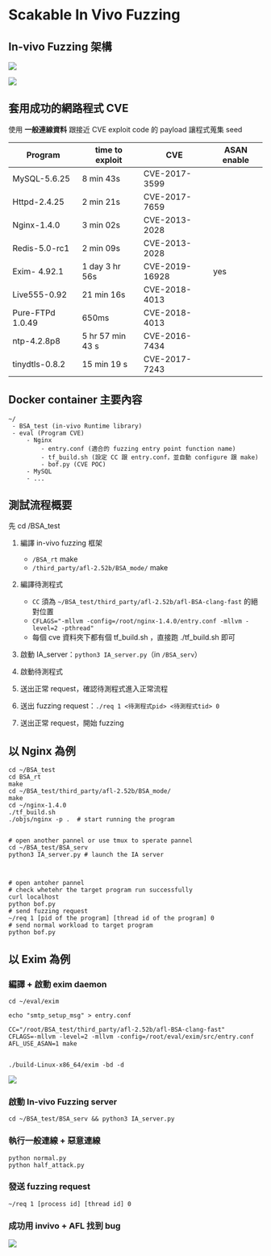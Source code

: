 
# Scakable In Vivo Fuzzing


## In-vivo Fuzzing 架構

![](https://i.imgur.com/GveELv9.png)


![](https://i.imgur.com/yXMugHQ.png)


## 套用成功的網路程式 CVE 

使用 **一般連線資料** 跟接近 CVE exploit code 的 payload 讓程式蒐集 seed


| Program | time to exploit | CVE | ASAN enable | 
| -------- | -------- | -------- |-------- |
| MySQL-5.6.25     | 8 min 43s    | CVE-2017-3599     | |
| Httpd-2.4.25     | 2 min 21s     | CVE-2017-7659    | |
| Nginx-1.4.0     | 3 min 02s     | CVE-2013-2028     | |
| Redis-5.0-rc1     | 2 min 09s     | CVE-2013-2028   | |
| Exim- 4.92.1     | 1 day 3 hr 56s     | CVE-2019-16928   | yes |
| Live555-0.92      | 21 min 16s     | CVE-2018-4013    | |
| Pure-FTPd 1.0.49     | 650ms     | CVE-2018-4013    | |
| ntp-4.2.8p8     | 5 hr 57 min 43 s     | CVE-2016-7434    | |
| tinydtls-0.8.2     | 15 min 19 s   | CVE-2017-7243     | |


## Docker container 主要內容
```
~/
 - BSA_test (in-vivo Runtime library)
 - eval (Program CVE)
     - Nginx
         - entry.conf (適合的 fuzzing entry point function name)
         - tf_build.sh (設定 CC 跟 entry.conf，並自動 configure 跟 make)
         - bof.py (CVE POC)
     - MySQL
     - ...
```


## 測試流程概要
先 cd /BSA_test

1. 編譯 in-vivo fuzzing 框架
    * `/BSA_rt` make
    * `/third_party/afl-2.52b/BSA_mode/` make

2. 編譯待測程式
    * `CC` 須為 `~/BSA_test/third_party/afl-2.52b/afl-BSA-clang-fast` 的絕對位置
    * `CFLAGS="-mllvm -config=/root/nginx-1.4.0/entry.conf -mllvm -level=2 -pthread"`
    * 每個 cve 資料夾下都有個 tf_build.sh ，直接跑 ./tf_build.sh 即可
3. 啟動 IA_server：`python3 IA_server.py`（in `/BSA_serv`）
4. 啟動待測程式
5. 送出正常 request，確認待測程式進入正常流程
6. 送出 fuzzing request：`./req 1 <待測程式pid> <待測程式tid> 0`
7. 送出正常 request，開始 fuzzing


## 以 Nginx 為例


```
cd ~/BSA_test
cd BSA_rt
make
cd ~/BSA_test/third_party/afl-2.52b/BSA_mode/
make
cd ~/nginx-1.4.0
./tf_build.sh
./objs/nginx -p .  # start running the program


# open another pannel or use tmux to sperate pannel
cd ~/BSA_test/BSA_serv
python3 IA_server.py # launch the IA server



# open antoher pannel
# check whetehr the target program run successfully
curl localhost 
python bof.py
# send fuzzing request
~/req 1 [pid of the program] [thread id of the program] 0
# send normal workload to target program
python bof.py
```

## 以 Exim 為例


### 編譯 + 啟動 exim daemon
```
cd ~/eval/exim

echo "smtp_setup_msg" > entry.conf

CC="/root/BSA_test/third_party/afl-2.52b/afl-BSA-clang-fast"
CFLAGS=-mllvm -level=2 -mllvm -config=/root/eval/exim/src/entry.conf
AFL_USE_ASAN=1 make


./build-Linux-x86_64/exim -bd -d
```

![](https://i.imgur.com/ZfzxRWi.png)


### 啟動 In-vivo Fuzzing server
```
cd ~/BSA_test/BSA_serv && python3 IA_server.py
```

### 執行一般連線 + 惡意連線
```
python normal.py
python half_attack.py

```


### 發送 fuzzing request
```
~/req 1 [process id] [thread id] 0
```

### 成功用 invivo + AFL 找到 bug
![](https://i.imgur.com/x2KV2eW.png)